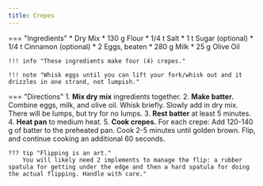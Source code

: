 ```yaml
---
title: Crepes
---
```

=== "Ingredients"
    * Dry Mix
        * 130 g Flour
        * 1/4 t Salt
        * 1 t Sugar (optional)
        * 1/4 t Cinnamon (optional)
    * 2 Eggs, beaten
    * 280 g Milk
    * 25 g Olive Oil

    !!! info "These ingredients make four (4) crepes."

    !!! note "Whisk eggs until you can lift your fork/whisk out and it drizzles in one strand, not lumpish."

=== "Directions"
    1. **Mix dry mix** ingredients together.
    2. **Make batter.** Combine eggs, milk, and olive oil. Whisk briefly. Slowly add in dry mix. There will be lumps, but try for no lumps.
    3. **Rest batter** at least 5 minutes.
    4. **Heat pan** to medium heat.
    5. **Cook crepes.** For each crepe: Add 120-140 g of batter to the preheated pan. Cook 2-5 minutes until golden brown. Flip, and continue cooking an additional 60 seconds.

    ??? tip "Flipping is an art."
        You will likely need 2 implements to manage the flip: a rubber spatula for getting under the edge and then a hard spatula for doing the actual flipping. Handle with care."

[^foodwishes]:
    Mitzewich, John.
    ["How to Make Crepes - Even the Messed-Up Ones Will Be Perfect!"](https://foodwishes.blogspot.com/2008/06/how-to-make-crepes-even-messed-up-ones.html)
    *Food Wishes.*
    2 June 2008.
